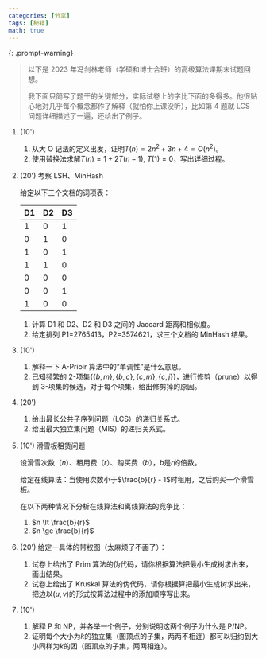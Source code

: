 ```yaml
---
categories: [分享]
tags: [秘籍]
math: true
---
```


{: .prompt-warning}

> 以下是 2023 年冯剑林老师（学硕和博士合班）的高级算法课期末试题回想。
>
> 我下面只简写了题干的关键部分，实际试卷上的字比下面的多得多。他很贴心地对几乎每个概念都作了解释（就怕你上课没听），比如第 4 题就 LCS 问题详细描述了一遍，还给出了例子。

1. (10')

   1. 从大 O 记法的定义出发，证明$T(n)=2n^2+3n+4=O(n^2)$。
   2. 使用替换法求解$T(n)=1+2T(n-1),\ T(1)=0$，写出详细过程。

2. (20') 考察 LSH、MinHash

   给定以下三个文档的词项表：

   | D1  | D2  | D3  |
   | --- | --- | --- |
   | 1   | 0   | 1   |
   | 0   | 1   | 0   |
   | 1   | 0   | 1   |
   | 1   | 1   | 0   |
   | 0   | 0   | 0   |
   | 0   | 0   | 1   |
   | 1   | 0   | 0   |

   1. 计算 D1 和 D2、D2 和 D3 之间的 Jaccard 距离和相似度。
   2. 给定排列 P1=2765413，P2=3574621，求三个文档的 MinHash 结果。

3. (10')

   1. 解释一下 A-Prioir 算法中的“单调性”是什么意思。
   2. 已知频繁的 2-项集$\left\{ \{b,m\}, \{b,c\}, \{c,m\}, \{c,j\} \right\}$，进行修剪（prune）以得到 3-项集的候选，对于每个项集，给出修剪掉的原因。

4. (20')

   1. 给出最长公共子序列问题（LCS）的递归关系式。
   2. 给出最大独立集问题（MIS）的递归关系式。

5. (10') 滑雪板租赁问题

   设滑雪次数（$n$）、租用费（$r$）、购买费（$b$），$b$是$r$的倍数。

   给定在线算法：当使用次数小于$\frac{b}{r} - 1$时租用，之后购买一个滑雪板。

   在以下两种情况下分析在线算法和离线算法的竞争比：

   1. $n \lt \frac{b}{r}$
   2. $n \ge \frac{b}{r}$

6. (20') 给定一具体的带权图（太麻烦了不画了）：

   1. 试卷上给出了 Prim 算法的伪代码，请你根据算法把最小生成树求出来，画出结果。
   2. 试卷上给出了 Kruskal 算法的伪代码，请你根据算把最小生成树求出来，把边以$(u,v)$的形式按算法过程中的添加顺序写出来。

7. (10')

   1. 解释 P 和 NP，并各举一个例子，分别说明这两个例子为什么是 P/NP。
   2. 证明每个大小为$k$的独立集（图顶点的子集，两两不相连）都可以归约到大小同样为$k$的团（图顶点的子集，两两相连）。
